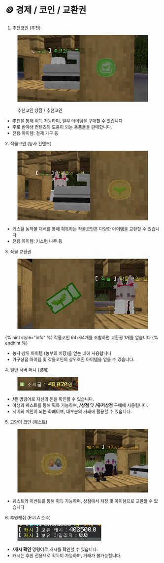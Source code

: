 # 🪙 경제 / 코인 / 교환권

1. 추천코인 (추천)

<figure><img src="../../.gitbook/assets/image (8) (3) (1).png" alt=""><figcaption><p>추천코인 상점 / 추천코인</p></figcaption></figure>

* 추천을 통해 획득 가능하며, 일부 아이템을 구매할 수 있습니다
* 주로 반야생 컨텐츠의 도움이 되는 용품들을 판매합니다.&#x20;
* 전용 아이템: 철제 가구 등



2\. 작물코인 (농사 컨텐츠)&#x20;

<figure><img src="../../.gitbook/assets/image (18).png" alt=""><figcaption></figcaption></figure>

* 커스텀 농작물 재배를 통해 획득하는 작물코인은 다양한 아이템을 교환할 수 있습니다
* 전용 아이템: 커스텀 나무 등



3\. 작물 교환권&#x20;

<figure><img src="../../.gitbook/assets/image (17).png" alt=""><figcaption></figcaption></figure>

{% hint style="info" %}
작물코인 64+64개를 조합하면 교환권 1개를 얻습니다&#x20;
{% endhint %}

* 농사 상위 아이템 (농부의 치장)을 얻는 데에 사용합니다
* 가구상점 아이템 및 작물코인의 상위호환 아이템을 얻을 수 있습니다.



4\. 일반 서버 머니 (경제)

<figure><img src="../../.gitbook/assets/image (9).png" alt=""><figcaption></figcaption></figure>

* **/돈** 명령어로 자신의 돈을 확인할 수 있습니다.
* 야생과 퀘스트를 통해 획득 가능하며,  **/상점** 및 **/유저상점** 구매에 사용됩니다.
* 서버의 메인이 되는 화폐이며, 대부분의 거래에 활용할 수 있습니다.&#x20;



5\. 고양이 코인 (퀘스트)

<figure><img src="../../.gitbook/assets/image (3) (3).png" alt=""><figcaption></figcaption></figure>

* 퀘스트와 이벤트를 통해 획득 가능하며, 상점에서 치장 및 아이템으로 교환할 수 있습니다&#x20;



6\. 후원캐쉬 (EULA 준수)

<figure><img src="../../.gitbook/assets/image (13).png" alt=""><figcaption></figcaption></figure>

* **/캐시 확인** 명령어로 캐시를 확인할 수 있습니다.
* 캐시는 후원 전용으로 획득이 가능하며, 거래가 불가능합니다.

&#x20;
